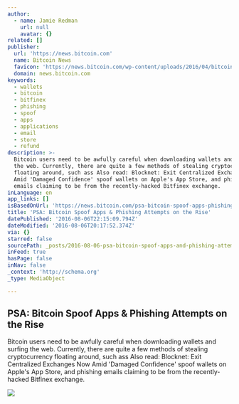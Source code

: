 ```yaml
---
author:
  - name: Jamie Redman
    url: null
    avatar: {}
related: []
publisher:
  url: 'https://news.bitcoin.com'
  name: Bitcoin News
  favicon: 'https://news.bitcoin.com/wp-content/uploads/2016/04/bitcoin_fav.png'
  domain: news.bitcoin.com
keywords:
  - wallets
  - bitcoin
  - bitfinex
  - phishing
  - spoof
  - apps
  - applications
  - email
  - store
  - refund
description: >-
  Bitcoin users need to be awfully careful when downloading wallets and surfing
  the web. Currently, there are quite a few methods of stealing cryptocurrency
  floating around, such ass Also read: Blocknet: Exit Centralized Exchanges Now
  Amid 'Damaged Confidence' spoof wallets on Apple's App Store, and phishing
  emails claiming to be from the recently-hacked Bitfinex exchange.
inLanguage: en
app_links: []
isBasedOnUrl: 'https://news.bitcoin.com/psa-bitcoin-spoof-apps-phishing-rise/'
title: 'PSA: Bitcoin Spoof Apps & Phishing Attempts on the Rise'
datePublished: '2016-08-06T22:15:09.794Z'
dateModified: '2016-08-06T20:17:52.374Z'
via: {}
starred: false
sourcePath: _posts/2016-08-06-psa-bitcoin-spoof-apps-and-phishing-attempts-on-the-rise.md
inFeed: true
hasPage: false
inNav: false
_context: 'http://schema.org'
_type: MediaObject

---
```

<article style=""><h1>PSA: Bitcoin Spoof Apps &amp; Phishing Attempts on the Rise</h1><p>Bitcoin users need to be awfully careful when downloading wallets and surfing the web. Currently, there are quite a few methods of stealing cryptocurrency floating around, such ass Also read: Blocknet: Exit Centralized Exchanges Now Amid 'Damaged Confidence' spoof wallets on Apple's App Store, and phishing emails claiming to be from the recently-hacked Bitfinex exchange.</p><img src="https://news.bitcoin.com/wp-content/uploads/2016/08/Bitcoin-Spoof-Apps-Phishing-Attempts-Rise.jpg" /></article>